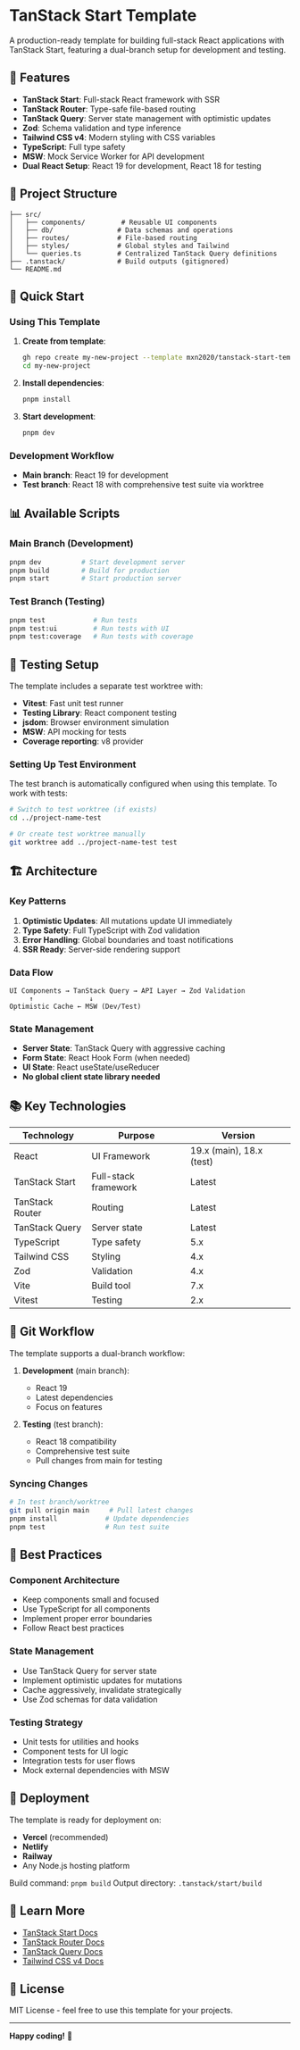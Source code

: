 # TanStack Start Template

A production-ready template for building full-stack React applications with TanStack Start, featuring a dual-branch setup for development and testing.

## 🚀 Features

- **TanStack Start**: Full-stack React framework with SSR
- **TanStack Router**: Type-safe file-based routing
- **TanStack Query**: Server state management with optimistic updates
- **Zod**: Schema validation and type inference
- **Tailwind CSS v4**: Modern styling with CSS variables
- **TypeScript**: Full type safety
- **MSW**: Mock Service Worker for API development
- **Dual React Setup**: React 19 for development, React 18 for testing

## 📁 Project Structure

```
├── src/
│   ├── components/         # Reusable UI components
│   ├── db/                # Data schemas and operations
│   ├── routes/            # File-based routing
│   ├── styles/            # Global styles and Tailwind
│   └── queries.ts         # Centralized TanStack Query definitions
├── .tanstack/             # Build outputs (gitignored)
└── README.md
```

## 🔧 Quick Start

### Using This Template

1. **Create from template**:
   ```bash
   gh repo create my-new-project --template mxn2020/tanstack-start-template
   cd my-new-project
   ```

2. **Install dependencies**:
   ```bash
   pnpm install
   ```

3. **Start development**:
   ```bash
   pnpm dev
   ```

### Development Workflow

- **Main branch**: React 19 for development
- **Test branch**: React 18 with comprehensive test suite via worktree

## 📊 Available Scripts

### Main Branch (Development)
```bash
pnpm dev          # Start development server
pnpm build        # Build for production
pnpm start        # Start production server
```

### Test Branch (Testing)
```bash
pnpm test            # Run tests
pnpm test:ui         # Run tests with UI
pnpm test:coverage   # Run tests with coverage
```

## 🧪 Testing Setup

The template includes a separate test worktree with:

- **Vitest**: Fast unit test runner
- **Testing Library**: React component testing
- **jsdom**: Browser environment simulation
- **MSW**: API mocking for tests
- **Coverage reporting**: v8 provider

### Setting Up Test Environment

The test branch is automatically configured when using this template. To work with tests:

```bash
# Switch to test worktree (if exists)
cd ../project-name-test

# Or create test worktree manually
git worktree add ../project-name-test test
```

## 🏗️ Architecture

### Key Patterns

1. **Optimistic Updates**: All mutations update UI immediately
2. **Type Safety**: Full TypeScript with Zod validation
3. **Error Handling**: Global boundaries and toast notifications
4. **SSR Ready**: Server-side rendering support

### Data Flow

```
UI Components → TanStack Query → API Layer → Zod Validation
     ↑              ↓
Optimistic Cache ← MSW (Dev/Test)
```

### State Management

- **Server State**: TanStack Query with aggressive caching
- **Form State**: React Hook Form (when needed)
- **UI State**: React useState/useReducer
- **No global client state library needed**

## 📚 Key Technologies

| Technology | Purpose | Version |
|------------|---------|---------|
| React | UI Framework | 19.x (main), 18.x (test) |
| TanStack Start | Full-stack framework | Latest |
| TanStack Router | Routing | Latest |
| TanStack Query | Server state | Latest |
| TypeScript | Type safety | 5.x |
| Tailwind CSS | Styling | 4.x |
| Zod | Validation | 4.x |
| Vite | Build tool | 7.x |
| Vitest | Testing | 2.x |

## 🔄 Git Workflow

The template supports a dual-branch workflow:

1. **Development** (main branch):
   - React 19
   - Latest dependencies
   - Focus on features

2. **Testing** (test branch):
   - React 18 compatibility
   - Comprehensive test suite
   - Pull changes from main for testing

### Syncing Changes

```bash
# In test branch/worktree
git pull origin main     # Pull latest changes
pnpm install            # Update dependencies
pnpm test               # Run test suite
```

## 🎯 Best Practices

### Component Architecture
- Keep components small and focused
- Use TypeScript for all components
- Implement proper error boundaries
- Follow React best practices

### State Management
- Use TanStack Query for server state
- Implement optimistic updates for mutations
- Cache aggressively, invalidate strategically
- Use Zod schemas for data validation

### Testing Strategy
- Unit tests for utilities and hooks
- Component tests for UI logic
- Integration tests for user flows
- Mock external dependencies with MSW

## 🚀 Deployment

The template is ready for deployment on:

- **Vercel** (recommended)
- **Netlify**
- **Railway**
- Any Node.js hosting platform

Build command: `pnpm build`
Output directory: `.tanstack/start/build`

## 📖 Learn More

- [TanStack Start Docs](https://tanstack.com/start)
- [TanStack Router Docs](https://tanstack.com/router)
- [TanStack Query Docs](https://tanstack.com/query)
- [Tailwind CSS v4 Docs](https://tailwindcss.com)

## 📄 License

MIT License - feel free to use this template for your projects.

---

**Happy coding!** 🎉